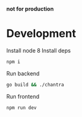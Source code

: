 **not for production**

# Development
Install node 8
Install deps
```sh
npm i
```


Run backend

```sh
go build && ./chantra
```

Run frontend
```sh
npm run dev
```
